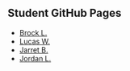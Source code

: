 ## Student GitHub Pages

* [Brock L.](https://github.com/leatherman1225/)
* [Lucas W.](https://github.com/LWilhelm96/)
* [Jarret B.](https://github.com/Jarrett-Beck)
* [Jordan L.](https://github.com/JordanLilje)
